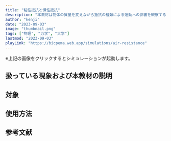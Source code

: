 ```yaml
---
title: "粘性抵抗と慣性抵抗"
description: "本教材は物体の質量を変えながら抵抗の種類による運動への影響を観察するためのシミュレーション教材です。"
author: "kenji"
date: "2023-09-03"
image: "thumbnail.png"
tags: ["物理", "力学", "大学"]
lastmod: "2023-09-03"
playLink: "https://bicpema.web.app/simulations/air-resistance"
---
```


※上記の画像をクリックするとシミュレーションが起動します。

## 扱っている現象および本教材の説明

## 対象

## 使用方法

## 参考文献
